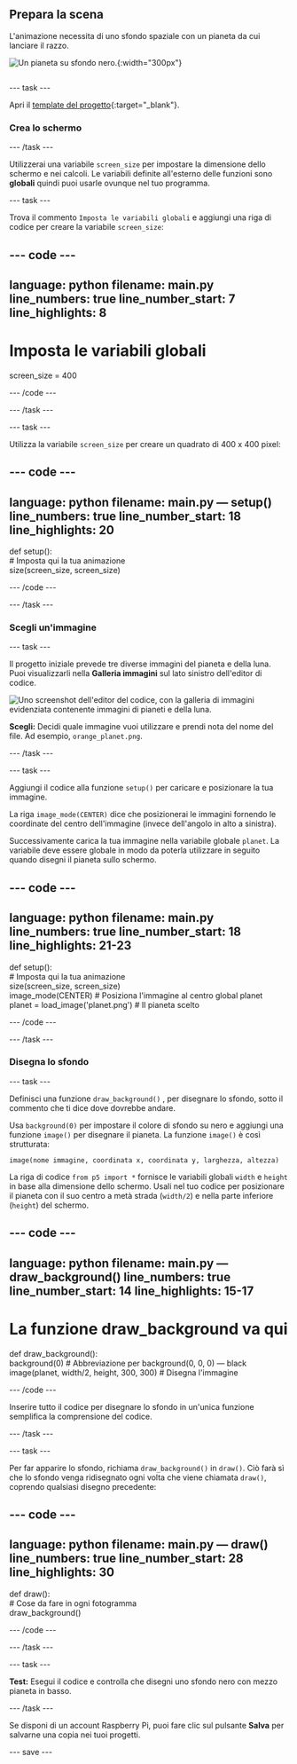 ## Prepara la scena

<div style="display: flex; flex-wrap: wrap">
<div style="flex-basis: 200px; flex-grow: 1; margin-right: 15px;">
L'animazione necessita di uno sfondo spaziale con un pianeta da cui lanciare il razzo.
</div>
<div>

![Un pianeta su sfondo nero.](images/step_2.png){:width="300px"}

</div>
</div>

--- task ---

Apri il [template del progetto](https://editor.raspberrypi.org/it-IT/projects/rocket-launch-starter){:target="_blank"}.

### Crea lo schermo

--- /task ---

Utilizzerai una variabile `screen_size` per impostare la dimensione dello schermo e nei calcoli. Le variabili definite all'esterno delle funzioni sono **globali** quindi puoi usarle ovunque nel tuo programma.

--- task ---

Trova il commento `Imposta le variabili globali` e aggiungi una riga di codice per creare la variabile `screen_size`:

--- code ---
---
language: python
filename: main.py
line_numbers: true
line_number_start: 7 
line_highlights: 8
---

# Imposta le variabili globali
screen_size = 400

--- /code ---

--- /task ---

--- task ---

Utilizza la variabile `screen_size` per creare un quadrato di 400 x 400 pixel:

--- code ---
---
language: python
filename: main.py — setup()
line_numbers: true
line_number_start: 18
line_highlights: 20
---

def setup():   
    # Imposta qui la tua animazione   
    size(screen_size, screen_size)


--- /code ---

--- /task ---

### Scegli un'immagine

--- task ---

Il progetto iniziale prevede tre diverse immagini del pianeta e della luna. Puoi visualizzarli nella **Galleria immagini** sul lato sinistro dell'editor di codice.

![Uno screenshot dell'editor del codice, con la galleria di immagini evidenziata contenente immagini di pianeti e della luna.](images/image_gallery.png)

**Scegli:** Decidi quale immagine vuoi utilizzare e prendi nota del nome del file. Ad esempio, `orange_planet.png`.

--- /task ---

--- task ---

Aggiungi il codice alla funzione `setup()` per caricare e posizionare la tua immagine.

La riga `image_mode(CENTER)` dice che posizionerai le immagini fornendo le coordinate del centro dell'immagine (invece dell'angolo in alto a sinistra).

Successivamente carica la tua immagine nella variabile globale `planet`. La variabile deve essere globale in modo da poterla utilizzare in seguito quando disegni il pianeta sullo schermo.

--- code ---
---
language: python
filename: main.py
line_numbers: true
line_number_start: 18 
line_highlights: 21-23
---

def setup():   
    # Imposta qui la tua animazione   
    size(screen_size, screen_size)   
    image_mode(CENTER) # Posiziona l'immagine al centro
    global planet   
    planet = load_image('planet.png') # Il pianeta scelto


--- /code ---

--- /task ---

### Disegna lo sfondo

--- task ---

Definisci una funzione `draw_background()` , per disegnare lo sfondo, sotto il commento che ti dice dove dovrebbe andare.

Usa `background(0)` per impostare il colore di sfondo su nero e aggiungi una funzione `image()` per disegnare il pianeta. La funzione `image()` è così strutturata:

`image(nome immagine, coordinata x, coordinata y, larghezza, altezza)`

La riga di codice `from p5 import *` fornisce le variabili globali `width` e `height` in base alla dimensione dello schermo. Usali nel tuo codice per posizionare il pianeta con il suo centro a metà strada (`width/2`) e nella parte inferiore (`height`) del schermo.

--- code ---
---
language: python
filename: main.py — draw_background()
line_numbers: true
line_number_start: 14 
line_highlights: 15-17
---

# La funzione draw_background va qui
def draw_background():   
    background(0)  # Abbreviazione per background(0, 0, 0) — black    
    image(planet, width/2, height, 300, 300)  # Disegna l'immagine


--- /code ---

Inserire tutto il codice per disegnare lo sfondo in un'unica funzione semplifica la comprensione del codice.

--- /task --- 

--- task ---

Per far apparire lo sfondo, richiama `draw_background()` in `draw()`. Ciò farà sì che lo sfondo venga ridisegnato ogni volta che viene chiamata `draw()`, coprendo qualsiasi disegno precedente:

--- code ---
---
language: python
filename: main.py — draw()
line_numbers: true
line_number_start: 28 
line_highlights: 30
---

def draw():   
    # Cose da fare in ogni fotogramma    
    draw_background()

--- /code ---

--- /task ---

--- task ---

**Test:** Esegui il codice e controlla che disegni uno sfondo nero con mezzo pianeta in basso.

--- /task ---

Se disponi di un account Raspberry Pi, puoi fare clic sul pulsante **Salva** per salvarne una copia nei tuoi progetti.

--- save ---
